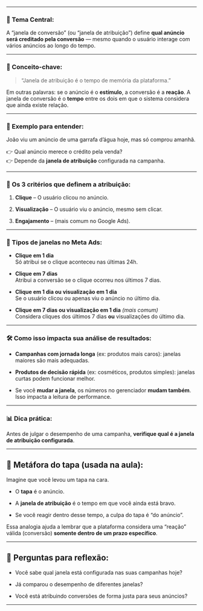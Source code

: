 
---
### 📌 Tema Central:

A “janela de conversão” (ou “janela de atribuição”) define **qual anúncio será creditado pela conversão** — mesmo quando o usuário interage com vários anúncios ao longo do tempo.

---

### 🧠 Conceito-chave:

> “Janela de atribuição é o tempo de memória da plataforma.”

Em outras palavras: se o anúncio é o **estímulo**, a conversão é a **reação**. A janela de conversão é o **tempo** entre os dois em que o sistema considera que ainda existe relação.

---

### 🧪 Exemplo para entender:

João viu um anúncio de uma garrafa d’água hoje, mas só comprou amanhã.

👉 Qual anúncio merece o crédito pela venda?  
👉 Depende da **janela de atribuição** configurada na campanha.

---

### 🧮 Os 3 critérios que definem a atribuição:

1. **Clique** – O usuário clicou no anúncio.
    
2. **Visualização** – O usuário viu o anúncio, mesmo sem clicar.
    
3. **Engajamento** – (mais comum no Google Ads).
    

---

### 🔄 Tipos de janelas no **Meta Ads**:

- **Clique em 1 dia**  
    Só atribui se o clique aconteceu nas últimas 24h.
    
- **Clique em 7 dias**  
    Atribui a conversão se o clique ocorreu nos últimos 7 dias.
    
- **Clique em 1 dia ou visualização em 1 dia**  
    Se o usuário clicou ou apenas viu o anúncio no último dia.
    
- **Clique em 7 dias ou visualização em 1 dia** _(mais comum)_  
    Considera cliques dos últimos 7 dias **ou** visualizações do último dia.
    

---

### 🛠️ Como isso impacta sua análise de resultados:

- **Campanhas com jornada longa** (ex: produtos mais caros): janelas maiores são mais adequadas.
    
- **Produtos de decisão rápida** (ex: cosméticos, produtos simples): janelas curtas podem funcionar melhor.
    
- Se você **mudar a janela**, os números no gerenciador **mudam também**. Isso impacta a leitura de performance.
    

---

### 📊 Dica prática:

Antes de julgar o desempenho de uma campanha, **verifique qual é a janela de atribuição configurada**.

---

## 🔁 Metáfora do tapa (usada na aula):

Imagine que você levou um tapa na cara.

- O **tapa** é o anúncio.
    
- A **janela de atribuição** é o tempo em que você ainda está bravo.
    
- Se você reagir dentro desse tempo, a culpa do tapa é “do anúncio”.
    

Essa analogia ajuda a lembrar que a plataforma considera uma “reação” válida (conversão) **somente dentro de um prazo específico**.

---

## 🤔 Perguntas para reflexão:

- Você sabe qual janela está configurada nas suas campanhas hoje?
    
- Já comparou o desempenho de diferentes janelas?
    
- Você está atribuindo conversões de forma justa para seus anúncios?
    

---

